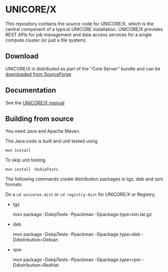 # UNICORE/X

This repository contains the source code for UNICORE/X, which is the
central component of a typical UNICORE installation.
UNICORE/X provides REST APIs for job management and data access
services for a single compute cluster (or just a file system).

## Download

UNICORE/X is distributed as part of the "Core Server" bundle and can be
[downloaded from SourceForge](https://sourceforge.net/projects/unicore/files/Servers/Core)

## Documentation

See the [UNICORE/X manual](https://unicore-docs.readthedocs.io/en/latest/admin-docs/unicorex/index.html)

## Building from source

You need Java and Apache Maven.

The Java code is built and unit tested using

    mvn install

To skip unit testing

    mvn install -DskipTests

The following commands create distribution packages
in tgz, deb and rpm formats

Do a `cd unicorex-dist` or `cd registry-dist` for UNICORE/X or
Registry.


 * tgz

    mvn package -DskipTests -Ppackman -Dpackage.type=bin.tar.gz

 * deb

    mvn package -DskipTests -Ppackman -Dpackage.type=deb -Ddistribution=Debian

 * rpm

    mvn package -DskipTests -Ppackman -Dpackage.type=rpm -Ddistribution=RedHat

